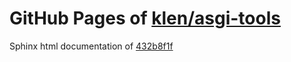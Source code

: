 GitHub Pages of [klen/asgi-tools](https://github.com/klen/asgi-tools.git)
===
Sphinx html documentation of [432b8f1f](https://github.com/klen/asgi-tools/tree/432b8f1fd844e6e6d76cdbfa750020f6d6d21907)

